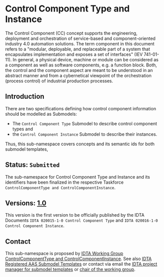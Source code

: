 # Control Component Type and Instance

The Control Component (CC) concept supports the engineering, deployment and orchestration of service-based and component-oriented industry 4.0 automation solutions. The term component in this document refers to a "modular, deployable, and replaceable part of a system that encapsulates implementation and exposes a set of interfaces" (IEV 741-01-11). In general, a physical device, machine or module can be considered as a component as well as software components, e.g. a function block. Both, the control and the component aspect are meant to be understood in an abstract manner and from a cybernetical viewpoint of the orchestration (process control) of industrial production processes.

## Introduction

There are two specifications defining how control component information should be modelled as Submodels:
- The `Control Component Type` Submodel to describe control component types and
- the `Control Component Instance` Submodel to describe their instances.

Thus, this sub-namespace covers concepts and its semantic ids for  both submodel templates,


## Status: `Submitted`
The sub-namespace for Control Component Type and Instance and its identifiers have been finalized in the respective Taskforce `ControlComponentType and ControlComponentInstance`.

## Versions: [1.0](1/0)
This version is the first version to be officially published by the IDTA Documents `IDTA 020015-1-0 Control Component Type` and `IDTA 020016-1-0 Control Component Instance`.

## Contact

This sub-namespace is proposed by [IDTA Working Group ControlComponentType and ControlComponentInstance](https://github.com/admin-shell-io/submodel-templates/tree/main/development/Control%20Component%20Type%20and%20Control%20Component%20Instance/1/0). See also [IDTA Registered AAS Submodel Templates](https://industrialdigitaltwin.org/content-hub/teilmodelle) or contact via email the [IDTA project manager for submodel templates](mailto:sudip.adhikari@idtwin.org) or [chair of the working group](mailto:daniel.porta@dfki.de).
